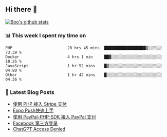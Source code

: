 ## Hi there 👋

[![Boo's github stats](https://github-readme-stats.vercel.app/api?username=0xAiKang)](https://github.com/anuraghazra/github-readme-stats)

<!-- [![Most Used Langs](https://github-readme-stats.vercel.app/api/top-langs/?username=0xAiKang)](https://github.com/anuraghazra/github-readme-stats) -->

### 📊 This week I spent my time on
<!--START_SECTION:waka-->

```text
PHP                        28 hrs 45 mins  ██████████████████▒░░░░░░   73.39 %
Docker                     4 hrs 1 min     ██▓░░░░░░░░░░░░░░░░░░░░░░   10.25 %
JavaScript                 1 hr 52 mins    █▒░░░░░░░░░░░░░░░░░░░░░░░   04.80 %
Other                      1 hr 42 mins    █░░░░░░░░░░░░░░░░░░░░░░░░   04.36 %
```

<!--END_SECTION:waka-->

### 📕 Latest Blog Posts
<!-- BLOG-POST-LIST:START -->
- [使用 PHP 接入 Stripe 支付](https://www.0x2beace.com/Using-PHP-to-access-Stripe-payment/)
- [Expo Push快速上手](https://www.0x2beace.com/Expo-Push-to-get-started-quickly/)
- [使用 PayPal-PHP-SDK 接入 PayPal 支付](https://www.0x2beace.com/use-paypal-php-sdk-to-access-paypal-payment/)
- [Facebook 第三方登录](https://www.0x2beace.com/facebook-third-party-login/)
- [ChatGPT Access Denied](https://www.0x2beace.com/chatgpt-access-denied/)
<!-- BLOG-POST-LIST:END -->

